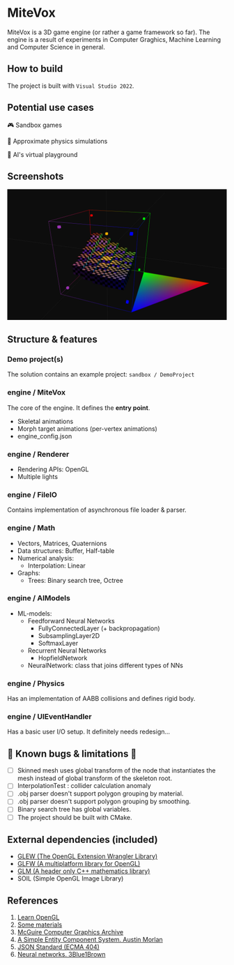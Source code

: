 
# MiteVox

MiteVox is a 3D game engine (or rather a game framework so far). 
The engine is a result of experiments in Computer Graghics, Machine Learning and Computer Science in general.

## How to build
The project is built with ``Visual Studio 2022``.

## Potential use cases
:video_game: Sandbox games

:rocket: Approximate physics simulations

:robot: AI's virtual playground

## Screenshots
![](docs/mitevox_demo.png)

## Structure & features

### Demo project(s)
The solution contains an example project: `sandbox / DemoProject`

### engine / MiteVox
The core of the engine. It defines the **entry point**.
- Skeletal animations
- Morph target animations (per-vertex animations)
- engine_config.json

### engine / Renderer
- Rendering APIs: OpenGL
- Multiple lights

### engine / FileIO
Contains implementation of asynchronous file loader & parser.

### engine / Math
- Vectors, Matrices, Quaternions
- Data structures: Buffer, Half-table
- Numerical analysis:
  - Interpolation: Linear
- Graphs:
  - Trees: Binary search tree, Octree

### engine / AIModels
- ML-models:
  - Feedforward Neural Networks
    - FullyConnectedLayer (+ backpropagation)
    - SubsamplingLayer2D
    - SoftmaxLayer
  - Recurrent Neural Networks
    - HopfieldNetwork
  - NeuralNetwork: class that joins different types of NNs

### engine / Physics
Has an implementation of AABB collisions and defines rigid body.

### engine / UIEventHandler
Has a basic user I/O setup. It definitely needs redesign...

## :bug: Known bugs & limitations :bug:
- [ ] Skinned mesh uses global transform of the node that instantiates the mesh instead of global transform of the skeleton root.
- [ ] InterpolationTest : collider calculation anomaly
- [ ] .obj parser doesn't support polygon grouping by material.
- [ ] .obj parser doesn't support polygon grouping by smoothing.
- [ ] Binary search tree has global variables.
- [ ] The project should be built with CMake.

## External dependencies (included)
- [GLEW (The OpenGL Extension Wrangler Library)](https://github.com/nigels-com/glew)
- [GLFW (A multiplatform library for OpenGL)](https://github.com/glfw/glfw)
- [GLM (A header only C++ mathematics library)](https://github.com/g-truc/glm)
- SOIL (Simple OpenGL Image Library)

## References
1. [Learn OpenGL](https://learnopengl.com)
2. [Some materials](http://www.it.hiof.no/~borres/j3d/explain/light/p-materials.html)
3. [McGuire Computer Graphics Archive](https://casual-effects.com/g3d/data10/index.html)
4. [A Simple Entity Component System. Austin Morlan](https://austinmorlan.com/posts/entity_component_system)
5. [JSON Standard (ECMA 404)](https://www.ecma-international.org/publications-and-standards/standards/ecma-404/)
6. [Neural networks. 3Blue1Brown](https://www.youtube.com/watch?v=aircAruvnKk&list=PLZHQObOWTQDNU6R1_67000Dx_ZCJB-3pi)

